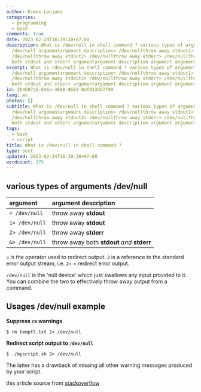 ```yaml
---
author: Dimas Lanjaka
categories:
  - programming
  - bash
comments: true
date: 2023-02-24T16:39:30+07:00
description: What is /dev/null in shell command ? various types of arguments
  /dev/null argumentargument description> /dev/nullthrow away stdout1>
  /dev/nullthrow away stdout2> /dev/nullthrow away stderr> /dev/nullthrow away
  both stdout and stderr argumentargument description argument argument
excerpt: What is /dev/null in shell command ? various types of arguments
  /dev/null argumentargument description> /dev/nullthrow away stdout1>
  /dev/nullthrow away stdout2> /dev/nullthrow away stderr> /dev/nullthrow away
  both stdout and stderr argumentargument description argument argument
id: 264697a5-846a-4888-8603-0df033dd7f89
lang: en
photos: []
subtitle: What is /dev/null in shell command ? various types of arguments
  /dev/null argumentargument description> /dev/nullthrow away stdout1>
  /dev/nullthrow away stdout2> /dev/nullthrow away stderr> /dev/nullthrow away
  both stdout and stderr argumentargument description argument argument
tags:
  - bash
  - script
title: What is /dev/null in shell command ?
type: post
updated: 2023-02-24T16:39:30+07:00
wordcount: 375
---
```


## various types of arguments /dev/null

| argument | argument description |
| :--- | :--- |
|   `> /dev/null`  | throw away **stdout** |
|   `1> /dev/null` | throw away **stdout** |
|   `2> /dev/null` | throw away **stderr** |
|   `&> /dev/null` | throw away both **stdout** *and* **stderr** |

`>` is the operator used to redirect output. `2` is a reference to the standard error output stream, i.e. `2>` = redirect error output.

`/dev/null` is the 'null device' which just swallows any input provided to it. You can combine the two to effectively throw away output from a command.

## Usages /dev/null example

**Suppress `rm` warnings**

```
$ rm tempfl.txt 2> /dev/null

```

**Redirect script output to `/dev/null`**

```
$ ./myscript.sh 2> /dev/null

```

The latter has a drawback of missing all other warning messages produced by your script.

this article source from [stackoverflow](https://stackoverflow.com/a/51045329)
